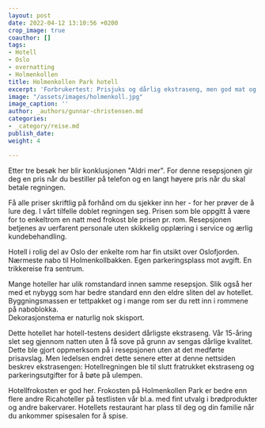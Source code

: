 ```yaml
---
layout: post
date: 2022-04-12 13:10:56 +0200
crop_image: true
coauthor: []
tags:
- Hotell
- Oslo
- overnatting
- Holmenkollen
title: Holmenkollen Park hotell
excerpt: 'Forbrukertest: Prisjuks og dårlig ekstraseng, men god mat og fin utsikt.'
image: "/assets/images/holmenkoll.jpg"
image_caption: ''
author: _authors/gunnar-christensen.md
categories:
- _category/reise.md
publish_date: 
weight: 4

---
```

Etter tre besøk her blir konklusjonen "Aldri mer". For denne resepsjonen gir deg en pris når du bestiller på telefon og en langt høyere pris når du skal betale regningen.

Få alle priser skriftlig på forhånd om du sjekker inn her - for her prøver de å lure deg. I vårt tilfelle doblet regningen seg. Prisen som ble oppgitt å være for to enkeltrom en natt med frokost ble prisen pr. rom. Resepsjonen betjenes av uerfarent personale uten skikkelig opplæring i service og ærlig kundebehandling.

Hotell i rolig del av Oslo der enkelte rom har fin utsikt over Oslofjorden. Nærmeste nabo til Holmenkollbakken. Egen parkeringsplass mot avgift. En trikkereise fra sentrum.

Mange hoteller har ulik romstandard innen samme resepsjon. Slik også her med et nybygg som har bedre standard enn den eldre sliten del av hotellet. Byggningsmassen er tettpakket og i mange rom ser du rett inn i rommene på naboblokka.  
Dekorasjonstema er naturlig nok skisport.

Dette hotellet har hotell-testens desidert dårligste ekstraseng. Vår 15-åring slet seg gjennom natten uten å få sove på grunn av sengas dårlige kvalitet. Dette ble gjort oppmerksom på i resepsjonen uten at det medførte prisavslag. Men ledelsen endret dette senere etter at denne nettsiden beskrev ekstrasengen: Hotellregningen ble til slutt fratrukket ekstraseng og parkeringsutgifter for å bøte på ulempen.

Hotellfrokosten er god her. Frokosten på Holmenkollen Park er bedre enn flere andre Ricahoteller på testlisten vår bl.a. med fint utvalg i brødprodukter og andre bakervarer. Hotellets restaurant har plass til deg og din familie når du ankommer spisesalen for å spise.